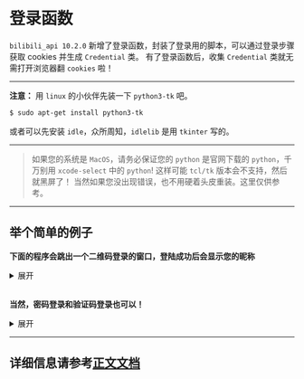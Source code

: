 # 登录函数

`bilibili_api 10.2.0` 新增了登录函数，封装了登录用的脚本，可以通过登录步骤获取 cookies 并生成 `Credential` 类。
有了登录函数后，收集 `Credential` 类就无需打开浏览器翻 `cookies` 啦！

---
**注意：**
用 `linux` 的小伙伴先装一下 `python3-tk` 吧。

``` bash
$ sudo apt-get install python3-tk
```

或者可以先安装 `idle`，众所周知，`idlelib` 是用 `tkinter` 写的。

---
>如果您的系统是 `MacOS`，请务必保证您的 `python` 是官网下载的 `python`，千万别用 `xcode-select` 中的 `python`! 这样可能 `tcl/tk` 版本会不支持，然后就黑屏了！
>当然如果您没出现错误，也不用硬着头皮重装。这里仅供参考。
---

## 举个简单的例子

**下面的程序会跳出一个二维码登录的窗口，登陆成功后会显示您的昵称**

<details>
<summary>展开</summary>

``` python
from bilibili_api import login, user, sync
print("请登录：")
credential = login.login_with_qrcode()
try:
    credential.raise_for_no_bili_jct() # 判断是否成功
    credential.raise_for_no_sessdata() # 判断是否成功
except:
    print("登陆失败。。。")
    exit()
print("欢迎，", sync(user.get_self_info(credential))['name'], "!")
```
</details>
<br>

**当然，密码登录和验证码登录也可以！**

<details>
<summary>展开</summary>

``` python
from bilibili_api.login import login_with_password, login_with_sms, send_sms, PhoneNumber, Check
from bilibili_api.user import get_self_info
from bilibili_api import settings
from bilibili_api import sync

mode = int(input("""请选择登录方式：
1. 密码登录
2. 验证码登录
请输入 1/2
"""))

credential = None

# 关闭自动打开 geetest 验证窗口
settings.geetest_auto_open = False

if mode == 1:
    # 密码登录
    username = input("请输入手机号/邮箱：")
    password = input("请输入密码：")
    print("正在登录。")
    c = login_with_password(username, password)
    credential = c
    print("登陆成功！")
elif mode == 2:
    # 验证码登录
    phone = input("请输入手机号：")
    print("正在登录。")
    send_sms(PhoneNumber(phone, country="+86")) # 默认设置地区为中国大陆
    code = input("请输入验证码：")
    c = login_with_sms(PhoneNumber(phone, country="+86"), code)
    credential = c
    print("登录成功！")
else:
    print("请输入 1/2 ！")
    exit()

if credential != None:
    name = sync(get_self_info(credential))['name']
    print(f"欢迎，{name}!")
```

</details>

---

## **详细信息请参考[正文文档](/modules/login.md)**
